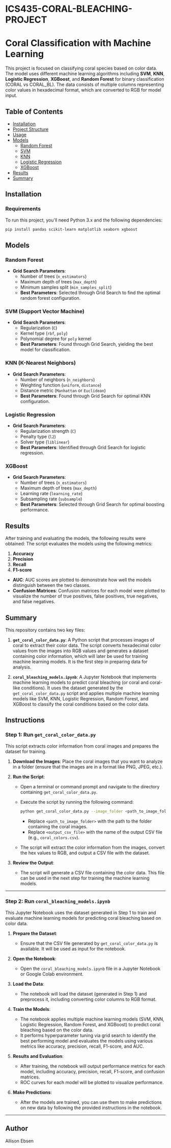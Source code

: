 # ICS435-CORAL-BLEACHING-PROJECT
# Coral Classification with Machine Learning

This project is focused on classifying coral species based on color data. The model uses different machine learning algorithms including **SVM**, **KNN**, **Logistic Regression**, **XGBoost**, and **Random Forest** for binary classification (CORAL vs CORAL_BL). The data consists of multiple columns representing color values in hexadecimal format, which are converted to RGB for model input.

## Table of Contents
- [Installation](#installation)
- [Project Structure](#project-structure)
- [Usage](#usage)
- [Models](#models)
  - [Random Forest](#random-forest)
  - [SVM](#svm)
  - [KNN](#knn)
  - [Logistic Regression](#logistic-regression)
  - [XGBoost](#xgboost)
- [Results](#results)
- [Summary](#summary)

## Installation

### Requirements

To run this project, you'll need Python 3.x and the following dependencies:

```bash
pip install pandas scikit-learn matplotlib seaborn xgboost
```

## Models

### Random Forest

- **Grid Search Parameters**:
  - Number of trees (`n_estimators`)
  - Maximum depth of trees (`max_depth`)
  - Minimum samples split (`min_samples_split`)
  - **Best Parameters**: Selected through Grid Search to find the optimal random forest configuration.

### SVM (Support Vector Machine)

- **Grid Search Parameters**:
  - Regularization (`C`)
  - Kernel type (`rbf`, `poly`)
  - Polynomial degree for `poly` kernel
  - **Best Parameters**: Found through Grid Search, yielding the best model for classification.

### KNN (K-Nearest Neighbors)

- **Grid Search Parameters**:
  - Number of neighbors (`n_neighbors`)
  - Weighting function (`uniform`, `distance`)
  - Distance metric (`Manhattan` or `Euclidean`)
  - **Best Parameters**: Found through Grid Search for optimal KNN configuration.

### Logistic Regression

- **Grid Search Parameters**:
  - Regularization strength (`C`)
  - Penalty type (`l2`)
  - Solver type (`liblinear`)
  - **Best Parameters**: Identified through Grid Search for logistic regression.

### XGBoost

- **Grid Search Parameters**:
  - Number of trees (`n_estimators`)
  - Maximum depth of trees (`max_depth`)
  - Learning rate (`learning_rate`)
  - Subsampling rate (`subsample`)
  - **Best Parameters**: Selected through Grid Search for optimal boosting performance.

## Results

After training and evaluating the models, the following results were obtained:
The script evaluates the models using the following metrics:

1. **Accuracy**
2. **Precision**
3. **Recall**
4. **F1-score**
- **AUC**: AUC scores are plotted to demonstrate how well the models distinguish between the two classes.
- **Confusion Matrices**: Confusion matrices for each model were plotted to visualize the number of true positives, false positives, true negatives, and false negatives.


## Summary

This repository contains two key files:

1. **`get_coral_color_data.py`**: A Python script that processes images of coral to extract their color data. The script converts hexadecimal color values from the images into RGB values and generates a dataset containing color information, which will later be used for training machine learning models. It is the first step in preparing data for analysis.

2. **`coral_bleaching_models.ipynb`**: A Jupyter Notebook that implements machine learning models to predict coral bleaching (or coral and coral-like conditions). It uses the dataset generated by the `get_coral_color_data.py` script and applies multiple machine learning models like SVM, KNN, Logistic Regression, Random Forest, and XGBoost to classify the coral conditions based on the color data.

## Instructions

### Step 1: Run `get_coral_color_data.py`

This script extracts color information from coral images and prepares the dataset for training.

1. **Download the Images**: Place the coral images that you want to analyze in a folder (ensure that the images are in a format like PNG, JPEG, etc.).

2. **Run the Script**:
   - Open a terminal or command prompt and navigate to the directory containing `get_coral_color_data.py`.
   - Execute the script by running the following command:
     ```bash
     python get_coral_color_data.py --image_folder <path_to_image_folder> --output_file <output_csv_file>
     ```
     - Replace `<path_to_image_folder>` with the path to the folder containing the coral images.
     - Replace `<output_csv_file>` with the name of the output CSV file (e.g., `coral_colors.csv`).

   - The script will extract the color information from the images, convert the hex values to RGB, and output a CSV file with the dataset.

3. **Review the Output**:
   - The script will generate a CSV file containing the color data. This file can be used in the next step for training the machine learning models.

---

### Step 2: Run `coral_bleaching_models.ipynb`

This Jupyter Notebook uses the dataset generated in Step 1 to train and evaluate machine learning models for predicting coral bleaching based on color data.

1. **Prepare the Dataset**:
   - Ensure that the CSV file generated by `get_coral_color_data.py` is available. It will be used as input for the notebook.

2. **Open the Notebook**:
   - Open the `coral_bleaching_models.ipynb` file in a Jupyter Notebook or Google Colab environment.

3. **Load the Data**:
   - The notebook will load the dataset (generated in Step 1) and preprocess it, including converting color columns to RGB format.

4. **Train the Models**:
   - The notebook applies multiple machine learning models (SVM, KNN, Logistic Regression, Random Forest, and XGBoost) to predict coral bleaching based on the color data.
   - It performs hyperparameter tuning via grid search to identify the best performing model and evaluates the models using various metrics like accuracy, precision, recall, F1-score, and AUC.

5. **Results and Evaluation**:
   - After training, the notebook will output performance metrics for each model, including accuracy, precision, recall, F1-score, and confusion matrices.
   - ROC curves for each model will be plotted to visualize performance.
   
6. **Make Predictions**:
   - After the models are trained, you can use them to make predictions on new data by following the provided instructions in the notebook.

---

## Author
Allison Ebsen




